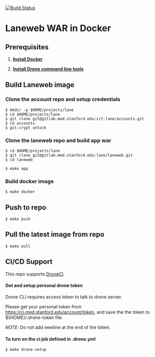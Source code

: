 [![Build Status](https://ci.med.stanford.edu/api/badges/lane/laneweb/status.svg)](https://ci.med.stanford.edu/lane/laneweb)

# Laneweb WAR in Docker

## Prerequisites

1. **[Install Docker](https://www.docker.com/products/docker)**

1. **[Install Drone command line tools](http://readme.drone.io/devs/cli/)**

## Build Laneweb image

### Clone the account repo and setup credentials

```
$ mkdir -p $HOME/projects/lane
$ cd $HOME/projects/lane
$ git clone git@gitlab.med.stanford.edu:irt-lane/accounts.git
$ cd accounts
$ git-crypt unlock
```
### Clone the laneweb repo and build app war
    
```
$ cd $HOME/projects/lane
$ git clone git@gitlab.med.stanford.edu:lane/laneweb.git
$ cd laneweb

$ make app
```

### Build docker image
    
```
$ make docker
```

## Push to repo

```
$ make push
```

## Pull the latest image from repo

```
$ make pull
```
## CI/CD Support

This repo supports [DroneCI](https://ci.med.stanford.edu/lane/laneweb).

#### Get and setup personal drone token
Drone CLI requires access token to talk to drone server.

Please get your personal token from https://ci.med.stanford.edu/account/token, 
and save the the token to ${HOME}/.drone-token file. 

_NOTE_: Do not add newline at the end of the token.

#### To turn on the ci job defined in .drone.yml

```
$ make drone-setup
```
